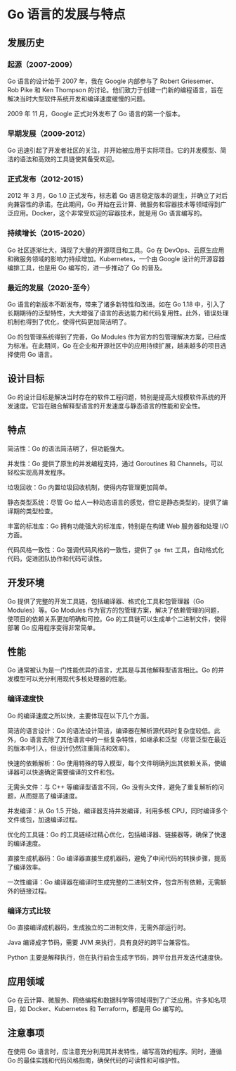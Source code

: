 # Go 语言的发展与特点

## 发展历史

### 起源（2007-2009）

Go 语言的设计始于 2007 年，我在 Google 内部参与了 Robert Griesemer、Rob Pike 和 Ken Thompson 的讨论。他们致力于创建一门新的编程语言，旨在解决当时大型软件系统开发和编译速度缓慢的问题。

2009 年 11 月，Google 正式对外发布了 Go 语言的第一个版本。

### 早期发展（2009-2012）

Go 迅速引起了开发者社区的关注，并开始被应用于实际项目。它的并发模型、简洁的语法和高效的工具链使其备受欢迎。

### 正式发布（2012-2015）

2012 年 3 月，Go 1.0 正式发布，标志着 Go 语言稳定版本的诞生，并确立了对后向兼容性的承诺。在此期间，Go 开始在云计算、微服务和容器技术等领域得到广泛应用。Docker，这个非常受欢迎的容器技术，就是用 Go 语言编写的。

### 持续增长（2015-2020）

Go 社区逐渐壮大，涌现了大量的开源项目和工具。Go 在 DevOps、云原生应用和微服务领域的影响力持续增加。Kubernetes，一个由 Google 设计的开源容器编排工具，也是用 Go 编写的，进一步推动了 Go 的普及。

### 最近的发展（2020-至今）

Go 语言的新版本不断发布，带来了诸多新特性和改进。如在 Go 1.18 中，引入了长期期待的泛型特性，大大增强了语言的表达能力和代码复用性。此外，错误处理机制也得到了优化，使得代码更加简洁明了。

Go 的包管理系统得到了完善，Go Modules 作为官方的包管理解决方案，已经成为标准。在此期间，Go 在企业和开源社区中的应用持续扩展，越来越多的项目选择使用 Go 语言。

## 设计目标

Go 的设计目标是解决当时存在的软件工程问题，特别是提高大规模软件系统的开发速度。它旨在融合解释型语言的开发速度与静态语言的性能和安全性。

## 特点

简洁性：Go 的语法简洁明了，但功能强大。

并发性：Go 提供了原生的并发编程支持，通过 Goroutines 和 Channels，可以轻松实现高并发程序。

垃圾回收：Go 内置垃圾回收机制，使得内存管理更加简单。

静态类型系统：尽管 Go 给人一种动态语言的感觉，但它是静态类型的，提供了编译期的类型检查。

丰富的标准库：Go 拥有功能强大的标准库，特别是在构建 Web 服务器和处理 I/O 方面。

代码风格一致性：Go 强调代码风格的一致性，提供了 `go fmt` 工具，自动格式化代码，促进团队协作和代码可读性。

## 开发环境

Go 提供了完整的开发工具链，包括编译器、格式化工具和包管理器（Go Modules）等。Go Modules 作为官方的包管理方案，解决了依赖管理的问题，使项目的依赖关系更加明确和可控。Go 的工具链可以生成单个二进制文件，使得部署 Go 应用程序变得非常简单。

## 性能

Go 通常被认为是一门性能优异的语言，尤其是与其他解释型语言相比。Go 的并发模型可以充分利用现代多核处理器的性能。

### 编译速度快

Go 的编译速度之所以快，主要体现在以下几个方面。

简洁的语言设计：Go 的语法设计简洁，编译器在解析源代码时复杂度较低。此外，Go 语言去除了其他语言中的一些复杂特性，如继承和泛型（尽管泛型在最近的版本中引入，但设计仍然注重简洁和效率）。

快速的依赖解析：Go 使用特殊的导入模型，每个文件明确列出其依赖关系，使编译器可以快速确定需要编译的文件和包。

无需头文件：与 C++ 等编译型语言不同，Go 没有头文件，避免了重复解析的问题，从而提高了编译速度。

并发编译：从 Go 1.5 开始，编译器支持并发编译，利用多核 CPU，同时编译多个文件或包，加速编译过程。

优化的工具链：Go 的工具链经过精心优化，包括编译器、链接器等，确保了快速的编译速度。

直接生成机器码：Go 编译器直接生成机器码，避免了中间代码的转换步骤，提高了编译效率。

一次性编译：Go 编译器在编译时生成完整的二进制文件，包含所有依赖，无需额外的链接过程。

### 编译方式比较

Go 直接编译成机器码，生成独立的二进制文件，无需外部运行时。

Java 编译成字节码，需要 JVM 来执行，具有良好的跨平台兼容性。

Python 主要是解释执行，但在执行前会生成字节码，跨平台且开发迭代速度快。

## 应用领域

Go 在云计算、微服务、网络编程和数据科学等领域得到了广泛应用。许多知名项目，如 Docker、Kubernetes 和 Terraform，都是用 Go 编写的。

## 注意事项

在使用 Go 语言时，应注意充分利用其并发特性，编写高效的程序。同时，遵循 Go 的最佳实践和代码风格指南，确保代码的可读性和可维护性。

